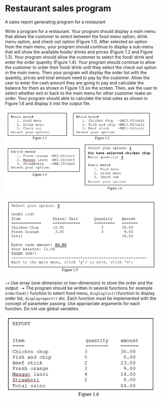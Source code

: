 # Restaurant sales program
A sales report generating program for a restaurant

Write a program for a restaurant. Your program should display a main menu that allows the customer to select between the food menu option, drink menu option, and check out option (Figure 1.1). After selected an option from the main menu, your program should continue to display a sub-menu that will show the available foods/ drinks and prices (Figure 1.2 and Figure 1.3). Your program should allow the customer to select the food/ drink and enter the order quantity (Figure 1.4). Your program should continue to allow the customer to order their food/ drink until they select the check out option in the main menu. Then your program will display the order list with the quantity, prices and total amount need to pay by the customer. Allow the user to enter the cash amount they are going to pay and calculate the balance for them as shown in Figure 1.5 on the screen. Then, ask the user to select whether exit or back to the main menu for other customer make an order. Your program should able to calculate the total sales as shown in Figure 1.6 and display it into the output file.

![Menu](https://github.com/nhjoy/restaurant-sales-program/blob/master/images/menus.jpg)

![Report](https://github.com/nhjoy/restaurant-sales-program/blob/master/images/report.jpg)

-•	Use array (one-dimension or two-dimension) to store the order and the output.
-•	The program should be written in several functions for example `orderfood()` function to select food menu, `displaylist()`function to display order list, `displayreport()` etc. Each function must be implemented with the concept of parameter passing. Use appropriate arguments for each function. Do not use global variables.

![Report](https://github.com/nhjoy/restaurant-sales-program/blob/master/images/text_report.jpg)
